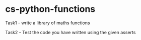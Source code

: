 # cs-python-functions

Task1 - write a library of maths functions

Task2 - Test the code you have written using the given asserts
